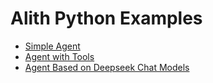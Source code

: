 # Alith Python Examples

- [Simple Agent](./agent.ts)
- [Agent with Tools](./agent_with_tools.ts)
- [Agent Based on Deepseek Chat Models](./agent_deepseek.ts)
